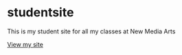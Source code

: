 # studentsite
This is my student site for all my classes at New Media Arts

[View my site](https://apalilio.github.io/studentsite)
 